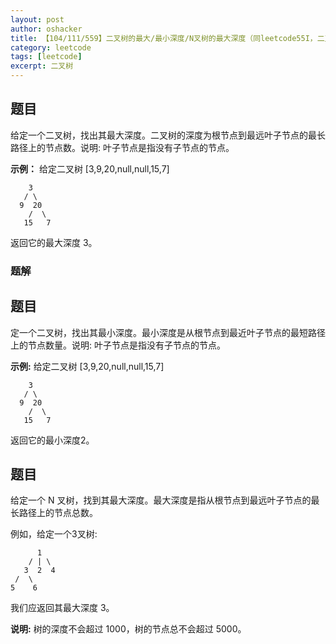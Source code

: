 ```yaml
---
layout: post 
author: oshacker
title: 【104/111/559】二叉树的最大/最小深度/N叉树的最大深度（同leetcode55I，二叉树的深度）
category: leetcode
tags: [leetcode]
excerpt: 二叉树
---
```



## 题目

给定一个二叉树，找出其最大深度。二叉树的深度为根节点到最远叶子节点的最长路径上的节点数。说明: 叶子节点是指没有子节点的节点。

**示例：** 给定二叉树 [3,9,20,null,null,15,7]
```
    3
   / \
  9  20
    /  \
   15   7
```
返回它的最大深度 3。

### 题解



## 题目

定一个二叉树，找出其最小深度。最小深度是从根节点到最近叶子节点的最短路径上的节点数量。说明: 叶子节点是指没有子节点的节点。

**示例:** 给定二叉树 [3,9,20,null,null,15,7]
```
    3
   / \
  9  20
    /  \
   15   7
```
返回它的最小深度2。

## 题目

给定一个 N 叉树，找到其最大深度。最大深度是指从根节点到最远叶子节点的最长路径上的节点总数。

例如，给定一个3叉树:
```
      1
    / | \
   3  2  4
 /  \
5    6
```
我们应返回其最大深度 3。

**说明:** 树的深度不会超过 1000，树的节点总不会超过 5000。




